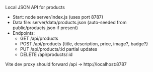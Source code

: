 Local JSON API for products

- Start: node server/index.js (uses port 8787)
- Data file: server/data/products.json (auto-seeded from public/products.json if present)
- Endpoints:
  - GET    /api/products
  - POST   /api/products         {title, description, price, image?, badge?}
  - PUT    /api/products/:id     partial updates
  - DELETE /api/products/:id

Vite dev proxy should forward /api -> http://localhost:8787
